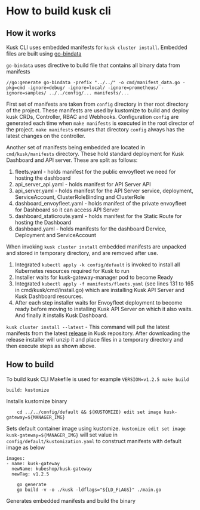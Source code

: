 # How to build kusk cli

## How it works

Kusk CLI uses embedded manifests for `kusk cluster install`. Embedded files are built using [go-bindata](https://github.com/go-bindata/go-bindata)

`go-bindata` uses directive to build file that contains all binary data from manifests
```
//go:generate go-bindata -prefix "../../" -o cmd/manifest_data.go -pkg=cmd -ignore=debug/ -ignore=local/ -ignore=prometheus/ -ignore=samples/ ../../config/... manifests/...
```

First set of manifests are taken from `config` directory in ther root directory of the project. These manifests are used by kustomize to build and deploy kusk CRDs, Controller, RBAC and Webhooks. Configuration `config` are generated each time when `make manifests` is executed in the root director of the project. `make manifests` ensures that directory `config` always has the latest changes on the controller.

Another set of manifests being embedded are located in `cmd/kusk/manifests` directory. These hold standard deployment for Kusk Dashboard and API server. These are split as follows:
1. fleets.yaml - holds manifest for the public envoyfleet we need for hosting the dashboard
2. api_server_api.yaml - holds manifest for API Server API
3. api_server.yaml - holds manifest for the API Server service, deployment, ServiceAccount, ClusterRoleBinding and ClusterRole
4. dashboard_envoyfleet.yaml - holds manifest of the private envoyfleet for Dashboard so it can access API Server
5. dashboard_staticroute.yaml - holds manifest for the Static Route for hosting the Dashboard
6. dashboard.yaml - holds manifests for the dashboard Dervice, Deployment and ServiceAccount


When invoking `kusk cluster install` embedded manifests are unpacked and stored in temporary directory, and are removed after use.
1. Integrated `kubectl apply -k config/default` is invoked to install all Kubernetes resources required for Kusk to run
2. Installer waits for kusk-gateway-manager pod to become Ready
3. Integrated `kubectl apply -f manifests/fleets.yaml` (see lines 131 to 165 in cmd/kusk/cmd/install.go) which are installing Kusk API Server and Kusk Dashboard resources.
4. After each step installer waits for Envoyfleet deployment to become ready before moving to installing Kusk API Server on which it also waits. And finally it installs Kusk Dashboard.

`kusk cluster install --latest` - This command will pull the latest manifests from the latest [release](https://github.com/kubeshop/kusk-gateway/releases) in Kusk repository. After downloading the release installer will unzip it and place files in a temporary directory and then execute steps as shown above.


## How to build

To build kusk CLI Makefile is used for example `VERSION=v1.2.5 make build`

```
build: kustomize
```
Installs kustomize binary

```
	cd ../../config/default && $(KUSTOMIZE) edit set image kusk-gateway=${MANAGER_IMG}
```
Sets default container image using kustomize. `kustomize edit set image kusk-gateway=${MANAGER_IMG}` will set value in `config/default/kustomization.yaml` to construct manifests with default image as below
```
images:
- name: kusk-gateway
  newName: kubeshop/kusk-gateway
  newTag: v1.2.5
```

```
	go generate
	go build -v -o ./kusk -ldflags="${LD_FLAGS}" ./main.go
```
Generates embedded manifests and build the binary

